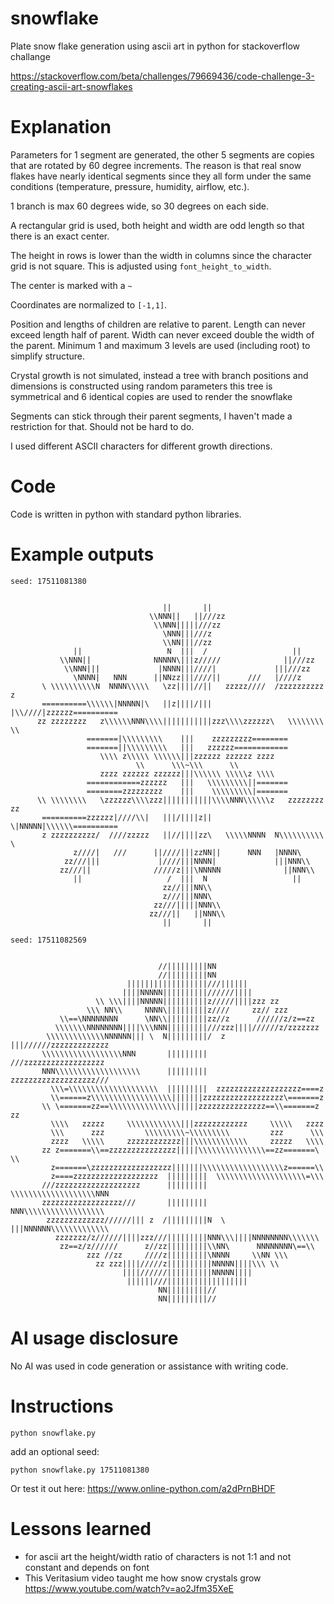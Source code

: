 # snowflake

Plate snow flake generation using ascii art in python for stackoverflow challange

https://stackoverflow.com/beta/challenges/79669436/code-challenge-3-creating-ascii-art-snowflakes


# Explanation

Parameters for 1 segment are generated, the other 5 segments are copies that are rotated by 60 degree increments. The reason is that real snow flakes have nearly identical segments since they all form under the same conditions (temperature, pressure, humidity, airflow, etc.).

1 branch is max 60 degrees wide, so 30 degrees on each side.

A rectangular grid is used, both height and width are odd length so that there is an exact center.

The height in rows is lower than the width in columns since the character grid is not square. This is adjusted using `font_height_to_width`.

The center is marked with a `~`

Coordinates are normalized to `[-1,1]`.

Position and lengths of children are relative to parent.
Length can never exceed length half of parent.
Width can never exceed double the width of the parent.
Minimum 1 and maximum 3 levels are used (including root) to simplify structure.

Crystal growth is not simulated, instead a tree with branch positions and dimensions is constructed using random parameters
this tree is symmetrical and 6 identical copies are used to render the snowflake

Segments can stick through their parent segments, I haven't made a restriction for that. Should not be hard to do.

I used different ASCII characters for different growth directions.

# Code

Code is written in python with standard python libraries.

# Example outputs

```
seed: 17511081380


                                  ||       ||
                               \\NNN||   ||///zz
                                \\NNN|||||///zz
                                  \NNN|||///z
                                  \\NN|||//zz
              ||                   N  |||  /                   ||
           \\NNN||              NNNNN\|||z/////              ||///zz
            \\NNN|||             |NNNN|||////|             |||///zz
              \NNNN|   NNN      ||NNzz|||////||      ///   |////z
       \ \\\\\\\\\\N  NNNN\\\\\   \zz||||//||   zzzzz////  /zzzzzzzzzz z
       ==========\\\\\\|NNNNN|\   ||z||||/|||   |\\////|zzzzzz==========
      zz zzzzzzzz   z\\\\\\NNN\\\\|||||||||||zzz\\\\zzzzzz\   \\\\\\\\ \\
                 =======|\\\\\\\\\    |||    zzzzzzzzz========
                 =======||\\\\\\\\\   |||   zzzzzz============
                    \\\\ z\\\\\ \\\\\\|||zzzzzz zzzzzz zzzz
                            \\      \\\~\\\      \\
                    zzzz zzzzzz zzzzzz|||\\\\\\ \\\\\z \\\\
                 ============zzzzzz   |||   \\\\\\\\\||=======
                 ========zzzzzzzzz    |||    \\\\\\\\\|=======
      \\ \\\\\\\\   \zzzzzz\\\\zzz|||||||||||\\\\NNN\\\\\\z   zzzzzzzz zz
       ==========zzzzzz|////\\|   |||/||||z||   \|NNNNN|\\\\\\==========
       z zzzzzzzzzz/  ////zzzzz   ||//||||zz\   \\\\\NNNN  N\\\\\\\\\\ \
              z////|   ///      ||////|||zzNN||      NNN   |NNNN\
            zz///|||             |////|||NNNN|             |||NNN\\
           zz///||              /////z|||\NNNNN              ||NNN\\
              ||                   /  |||  N                   ||
                                  zz//|||NN\\
                                  z///|||NNN\
                                zz///|||||NNN\\
                               zz///||   ||NNN\\
                                  ||       ||
```

```
seed: 17511082569


                                 //|||||||||NN
                                 //|||||||||NN
                          ||||||||||||||||||///||||||
                         ||||NNNNN||||||||||//////||||
                   \\ \\\||||NNNNN||||||||||z/////||||zzz zz
                 \\\ NN\\     NNNN\|||||||||z////     zz// zzz
           \\==\NNNNNNNN      \NN\\|||||||||zz//z      //////z/z==zz
          \\\\\\\NNNNNNNN||||\\\NNN|||||||||///zzz||||//////z/zzzzzzz
        \\\\\\\\\\\\\NNNNNN||| \  N|||||||||/  z |||//////zzzzzzzzzzzzz
       \\\\\\\\\\\\\\\\\\NNN       |||||||||       ///zzzzzzzzzzzzzzzzzz
       NNN\\\\\\\\\\\\\\\\\\\      |||||||||      zzzzzzzzzzzzzzzzzzz///
         \\\=\\\\\\\\\\\\\\\\\\\\  |||||||||  zzzzzzzzzzzzzzzzzzz====z
         \\======z\\\\\\\\\\\\\\\\\\|||||||zzzzzzzzzzzzzzzzzz\=======z
       \\ \=======zz==\\\\\\\\\\\\\\\|||||zzzzzzzzzzzzzzz==\\=======z zz
         \\\\   zzzzz     \\\\\\\\\\\\|||zzzzzzzzzzzz     \\\\\   zzzz
         \\\      zzz         \\\\\\\\\~\\\\\\\\\         zzz      \\\
         zzzz   \\\\\     zzzzzzzzzzzz|||\\\\\\\\\\\\     zzzzz   \\\\
       zz z=======\\==zzzzzzzzzzzzzzz|||||\\\\\\\\\\\\\\\==zz=======\ \\
         z=======\zzzzzzzzzzzzzzzzzz|||||||\\\\\\\\\\\\\\\\\\z======\\
         z====zzzzzzzzzzzzzzzzzzz  |||||||||  \\\\\\\\\\\\\\\\\\\\=\\\
       ///zzzzzzzzzzzzzzzzzzz      |||||||||      \\\\\\\\\\\\\\\\\\\NNN
       zzzzzzzzzzzzzzzzzz///       |||||||||       NNN\\\\\\\\\\\\\\\\\\
        zzzzzzzzzzzzz//////||| z  /|||||||||N  \ |||NNNNNN\\\\\\\\\\\\\
          zzzzzzz/z//////||||zzz///|||||||||NNN\\\||||NNNNNNNN\\\\\\\
           zz==z/z//////      z//zz|||||||||\\NN\      NNNNNNNN\==\\
                 zzz //zz     ////z|||||||||\NNNN     \\NN \\\
                   zz zzz||||/////z||||||||||NNNNN||||\\\ \\
                         ||||//////||||||||||NNNNN||||
                          ||||||///||||||||||||||||||
                                 NN|||||||||//
                                 NN|||||||||//
```

# AI usage disclosure

No AI was used in code generation or assistance with writing code.

# Instructions

```
python snowflake.py
```
add an optional seed:
```
python snowflake.py 17511081380
```

Or test it out here: https://www.online-python.com/a2dPrnBHDF

# Lessons learned

- for ascii art the height/width ratio of characters is not 1:1 and not constant and depends on font
- This Veritasium video taught me how snow crystals grow https://www.youtube.com/watch?v=ao2Jfm35XeE